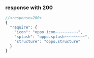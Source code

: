 ### response with 200

```js
//<response=200>
{
  "require": {
    "icon": "oppo.icon~~~~~~~~~~",
    "splash": "oppo.splash~~~~~~~~~",
    "structure": "oppo.structure"
  }
}

```